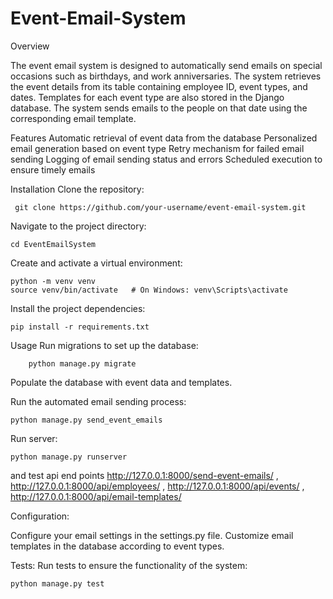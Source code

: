 # Event-Email-System

Overview

The event email system is designed to automatically send emails on special occasions such as birthdays, and work anniversaries. The system retrieves the event details from its table containing employee ID, event types, and dates. Templates for each event type are also stored in the Django database. The system sends emails to the people on that date using the corresponding email template.

Features
Automatic retrieval of event data from the database
Personalized email generation based on event type
Retry mechanism for failed email sending
Logging of email sending status and errors
Scheduled execution to ensure timely emails

Installation
Clone the repository:

     git clone https://github.com/your-username/event-email-system.git


Navigate to the project directory:


    cd EventEmailSystem
    
Create and activate a virtual environment:


    python -m venv venv
    source venv/bin/activate   # On Windows: venv\Scripts\activate

    
Install the project dependencies:

    pip install -r requirements.txt
    
Usage
Run migrations to set up the database:

        python manage.py migrate
    
Populate the database with event data and templates.

Run the automated email sending process:

    python manage.py send_event_emails
Run server:

    python manage.py runserver
 and test api end points  http://127.0.0.1:8000/send-event-emails/ ,   http://127.0.0.1:8000/api/employees/ ,   http://127.0.0.1:8000/api/events/ , http://127.0.0.1:8000/api/email-templates/
 
Configuration:

Configure your email settings in the settings.py file.
Customize email templates in the database according to event types.

Tests:
Run tests to ensure the functionality of the system:

    python manage.py test






